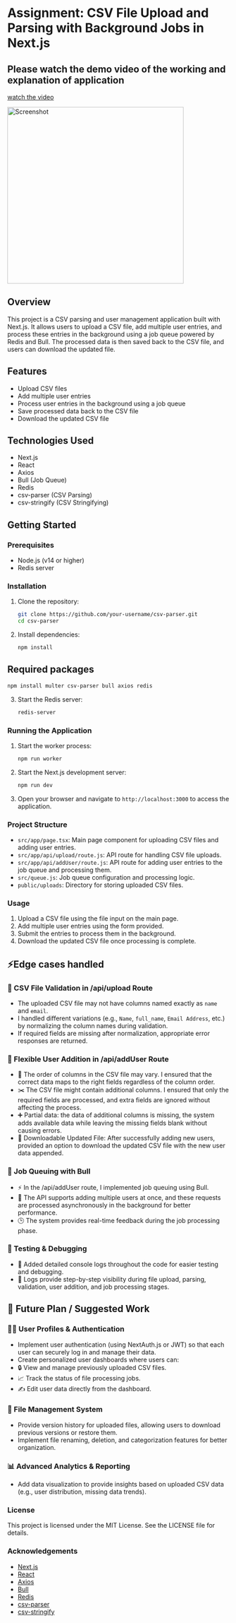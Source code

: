 # Assignment: CSV File Upload and Parsing with Background Jobs in Next.js
## Please watch the demo video of the working and explanation of application
[watch the video](https://drive.google.com/file/d/1opATprdr_Iu09MeSYJapC71YjjptTSeZ/view?usp=drivesdk)

<!-- Embed your image with HTML to specify width or height -->
<img 
  src="https://github.com/user-attachments/assets/c67728d1-729d-468d-957a-c9e61b3e5638" 
  alt="Screenshot" 
  width="400" 
/>
## Overview

This project is a CSV parsing and user management application built with Next.js. It allows users to upload a CSV file, add multiple user entries, and process these entries in the background using a job queue powered by Redis and Bull. The processed data is then saved back to the CSV file, and users can download the updated file.

## Features

- Upload CSV files
- Add multiple user entries
- Process user entries in the background using a job queue
- Save processed data back to the CSV file
- Download the updated CSV file

## Technologies Used

- Next.js
- React
- Axios
- Bull (Job Queue)
- Redis
- csv-parser (CSV Parsing)
- csv-stringify (CSV Stringifying)

## Getting Started

### Prerequisites

- Node.js (v14 or higher)
- Redis server



### Installation

1. Clone the repository:

    ```bash
    git clone https://github.com/your-username/csv-parser.git
    cd csv-parser
    ```

2. Install dependencies:

    ```bash
    npm install
    ```
## Required packages
 ```bash
 npm install multer csv-parser bull axios redis
 ```

3. Start the Redis server:

    ```bash
    redis-server
    ```

### Running the Application
1. Start the worker process:

    ```bash
    npm run worker
    ```
2. Start the Next.js development server:

    ```bash
    npm run dev
    ```



3. Open your browser and navigate to `http://localhost:3000` to access the application.

### Project Structure

- `src/app/page.tsx`: Main page component for uploading CSV files and adding user entries.
- `src/app/api/upload/route.js`: API route for handling CSV file uploads.
- `src/app/api/addUser/route.js`: API route for adding user entries to the job queue and processing them.
- `src/queue.js`: Job queue configuration and processing logic.
- `public/uploads`: Directory for storing uploaded CSV files.

### Usage

1. Upload a CSV file using the file input on the main page.
2. Add multiple user entries using the form provided.
3. Submit the entries to process them in the background.
4. Download the updated CSV file once processing is complete.

## ⚡Edge cases handled

### 📁 CSV File Validation in /api/upload Route
- The uploaded CSV file may not have columns named exactly as `name` and `email`.
- I handled different variations (e.g., `Name`, `full_name`, `Email Address`, etc.) by normalizing the column names during validation.
- If required fields are missing after normalization, appropriate error responses are returned.

### 👥 Flexible User Addition in /api/addUser Route
- 🔄 The order of columns in the CSV file may vary. I ensured that the correct data maps to the right fields regardless of the column order.
- ✂️ The CSV file might contain additional columns. I ensured that only the required fields are processed, and extra fields are ignored without affecting the process.
- ➕ Partial data: the data of additional columns is missing, the system adds available data while leaving the missing fields blank without causing errors.
- 📝 Downloadable Updated File: After successfully adding new users, provided an option to download the updated CSV file with the new user data appended.
### 🏃 Job Queuing with Bull
- ⚡ In the /api/addUser route, I implemented job queuing using Bull.
- 🔄 The API supports adding multiple users at once, and these requests are processed asynchronously in the background for better performance.
- 🕒 The system provides real-time feedback during the job processing phase.

### 🐞 Testing & Debugging
- 📝 Added detailed console logs throughout the code for easier testing and debugging.
- 🚨 Logs provide step-by-step visibility during file upload, parsing, validation, user addition, and job processing stages.

## 🚀 Future Plan / Suggested Work

### 🧑‍💼 User Profiles & Authentication
- Implement user authentication (using NextAuth.js or JWT) so that each user can securely log in and manage their data.
- Create personalized user dashboards where users can:
- 🔒 View and manage previously uploaded CSV files.
- 📈 Track the status of file processing jobs.
- ✍️ Edit user data directly from the dashboard.

### 📂 File Management System
- Provide version history for uploaded files, allowing users to download previous versions or restore them.
- Implement file renaming, deletion, and categorization features for better organization.

### 📊 Advanced Analytics & Reporting
- Add data visualization to provide insights based on uploaded CSV data (e.g., user distribution, missing data trends).

### License

This project is licensed under the MIT License. See the LICENSE file for details.

### Acknowledgements

- [Next.js](https://nextjs.org/)
- [React](https://reactjs.org/)
- [Axios](https://axios-http.com/)
- [Bull](https://github.com/OptimalBits/bull)
- [Redis](https://redis.io/)
- [csv-parser](https://www.npmjs.com/package/csv-parser)
- [csv-stringify](https://www.npmjs.com/package/csv-stringify)

